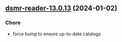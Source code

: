 

## [dsmr-reader-13.0.13](https://github.com/truecharts/charts/compare/dsmr-reader-13.0.12...dsmr-reader-13.0.13) (2024-01-02)

### Chore



- force bump to ensure up-to-date catalogs